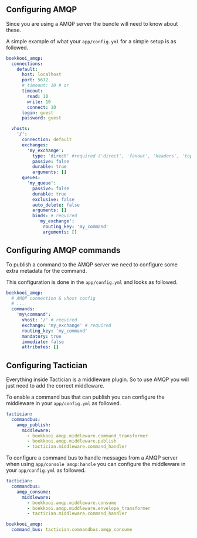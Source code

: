 ## Configuring AMQP

Since you are using a AMQP server the bundle will need to know about these.

A simple example of what your `app/config.yml` for a simple setup is as followed.

```YAML
boekkooi_amqp:
  connections:
    default:
      host: localhost
      port: 5672
      # timeout: 10 # or
      timeout:
        read: 10
        write: 10
        connect: 10
      login: guest
      password: guest

  vhosts:
    '/':
      connection: default
      exchanges:
        'my_exchange':
          type: 'direct' #required ('direct', 'fanout', 'headers', 'topic')
          passive: false
          durable: true
          arguments: []
      queues:
        'my_queue':
          passive: false
          durable: true
          exclusive: false
          auto_delete: false
          arguments: []
          binds: # required
            'my_exchange':
              routing_key: 'my_command'
              arguments: []
```

## Configuring AMQP commands

To publish a command to the AMQP server we need to configure some extra metadata for the command.

This configuration is done in the `app/config.yml` and looks as followed.

```YAML
boekkooi_amqp:
  # AMQP connection & vhost config
  # ...
  commands:
    'my\command':
      vhost: '/' # required
      exchange: 'my_exchange' # required
      routing_key: 'my_command'
      mandatory: true
      immediate: false
      attributes: []
```

## Configuring Tactician

Everything inside Tactician is a middleware plugin. So to use AMQP you will just need to add the correct middleware.

To enable a command bus that can publish you can configure the middleware in your `app/config.yml` as followed.

```YAML
tactician:
  commandbus:
    amqp_publish:
      middleware:
        - boekkooi.amqp.middleware.command_transformer
        - boekkooi.amqp.middleware.publish
        - tactician.middleware.command_handler
```

To configure a command bus to handle messages from a AMQP server when using `app/console amqp:handle` you can configure the middleware in your `app/config.yml` as followed.

```YAML
tactician:
  commandbus:
    amqp_consume:
      middleware:
        - boekkooi.amqp.middleware.consume
        - boekkooi.amqp.middleware.envelope_transformer
        - tactician.middleware.command_handler

boekkooi_amqp:
  command_bus: tactician.commandbus.amqp_consume
```
